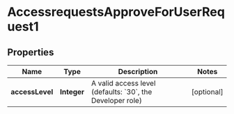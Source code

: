 

# AccessrequestsApproveForUserRequest1


## Properties

| Name | Type | Description | Notes |
|------------ | ------------- | ------------- | -------------|
|**accessLevel** | **Integer** | A valid access level (defaults: &#x60;30&#x60;, the Developer role) |  [optional] |



